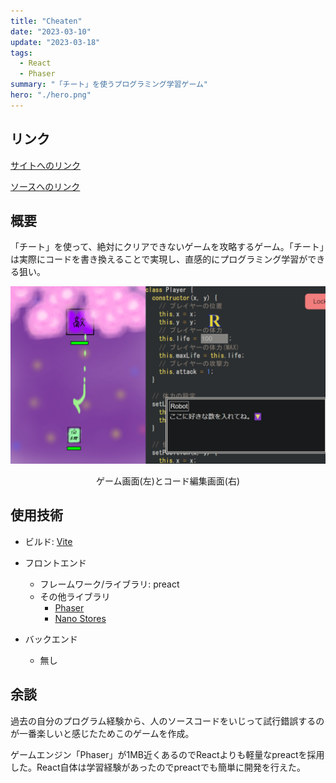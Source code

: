 ```yaml
---
title: "Cheaten"
date: "2023-03-10"
update: "2023-03-18"
tags:
  - React
  - Phaser
summary: "「チート」を使うプログラミング学習ゲーム"
hero: "./hero.png"
---
```


## リンク

[サイトへのリンク](https://cheaten.pages.dev)

[ソースへのリンク](https://github.com/tomsal25/cheaten)

## 概要

「チート」を使って、絶対にクリアできないゲームを攻略するゲーム。「チート」は実際にコードを書き換えることで実現し、直感的にプログラミング学習ができる狙い。

![ゲーム画面(仮)](./main.png)
<div style="text-align:center">ゲーム画面(左)とコード編集画面(右)</div>

## 使用技術

- ビルド: [Vite](https://github.com/vitejs/vite)

- フロントエンド
  - フレームワーク/ライブラリ: preact
  - その他ライブラリ
    - [Phaser](https://github.com/photonstorm/phaser)
    - [Nano Stores](https://github.com/nanostores/nanostores)

- バックエンド
  - 無し

## 余談

過去の自分のプログラム経験から、人のソースコードをいじって試行錯誤するのが一番楽しいと感じたためこのゲームを作成。

ゲームエンジン「Phaser」が1MB近くあるのでReactよりも軽量なpreactを採用した。React自体は学習経験があったのでpreactでも簡単に開発を行えた。
